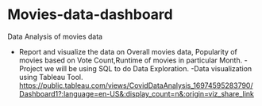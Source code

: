 # Movies-data-dashboard
Data Analysis of movies data
- Report and visualize the data on Overall movies data, Popularity of movies based on Vote Count,Runtime of movies in particular Month.
-Project we will be using SQL to do Data Exploration. 
-Data visualization using Tableau Tool.
https://public.tableau.com/views/CovidDataAnalysis_16974595283790/Dashboard1?:language=en-US&:display_count=n&:origin=viz_share_link

